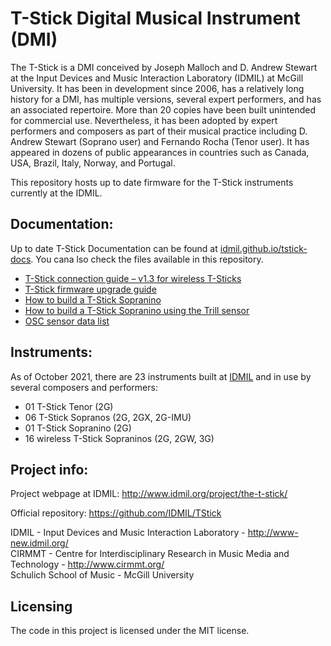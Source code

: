 # T-Stick Digital Musical Instrument (DMI)

The T-Stick is a DMI conceived by Joseph Malloch and D. Andrew Stewart at the Input Devices and Music Interaction Laboratory (IDMIL) at McGill University. It has been in development since 2006, has a relatively long history for a DMI, has multiple versions, several expert performers, and has an associated repertoire. More than 20 copies have been built unintended for commercial use. Nevertheless, it has been adopted by expert performers and composers as part of their musical practice including D. Andrew Stewart (Soprano user) and Fernando Rocha (Tenor user). It has appeared in dozens of public appearances in countries such as Canada, USA, Brazil, Italy, Norway, and Portugal.

This repository hosts up to date firmware for the T-Stick instruments currently at the IDMIL.

## Documentation:

Up to date T-Stick Documentation can be found at [idmil.github.io/tstick-docs](https://idmil.github.io/tstick-docs/). You cana lso check the files available in this repository.
- [T-Stick connection guide – v1.3 for wireless T-Sticks](./Docs/T-Stick_2GW_Connecting_Guide(v1.3).md)
- [T-Stick firmware upgrade guide](./Docs/Firmware_update_instructions.md)
- [How to build a T-Stick Sopranino](./Docs/T-Stick_2GW_building_instructions.md)
- [How to build a T-Stick Sopranino using the Trill sensor](./Docs/T-Stick_2GW_building_instructions(trill).md)
- [OSC sensor data list](./Docs/OSC.md)

## Instruments:

As of October 2021, there are 23 instruments built at [IDMIL](http://www.idmil.org) and in use by several composers and performers:

- 01 T-Stick Tenor (2G)
- 06 T-Stick Sopranos (2G, 2GX, 2G-IMU)
- 01 T-Stick Sopranino (2G)
- 16 wireless T-Stick Sopraninos (2G, 2GW, 3G)

## Project info:

Project webpage at IDMIL: http://www.idmil.org/project/the-t-stick/

Official repository: https://github.com/IDMIL/TStick

IDMIL - Input Devices and Music Interaction Laboratory - http://www-new.idmil.org/ \
CIRMMT - Centre for Interdisciplinary Research in Music Media and Technology - http://www.cirmmt.org/ \
Schulich School of Music - McGill University

## Licensing

The code in this project is licensed under the MIT license.
